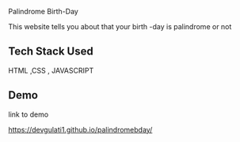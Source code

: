 Palindrome Birth-Day

This website tells you about that your birth -day is palindrome or not

## Tech Stack Used
HTML ,CSS , JAVASCRIPT
## Demo

 link to demo

https://devgulati1.github.io/palindromebday/
